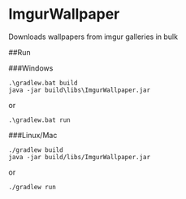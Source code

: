 ImgurWallpaper
==============
Downloads wallpapers from imgur galleries in bulk

##Run

###Windows
```
.\gradlew.bat build
java -jar build\libs\ImgurWallpaper.jar
```
or
```
.\gradlew.bat run
```

###Linux/Mac
```
./gradlew build
java -jar build/libs/ImgurWallpaper.jar
```
or
```
./gradlew run
```